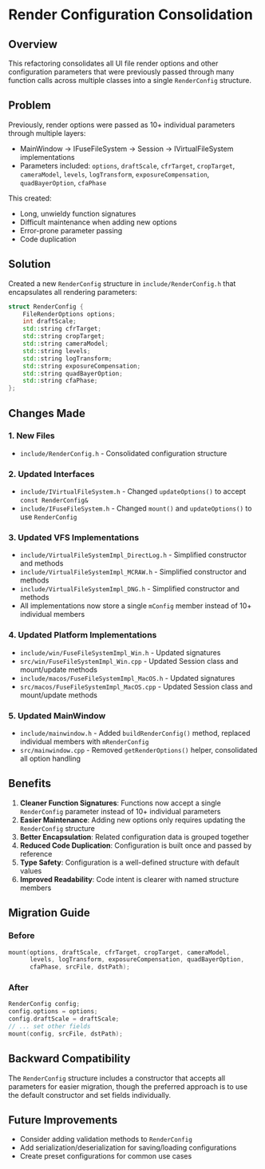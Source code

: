 # Render Configuration Consolidation

## Overview
This refactoring consolidates all UI file render options and other configuration parameters that were previously passed through many function calls across multiple classes into a single `RenderConfig` structure.

## Problem
Previously, render options were passed as 10+ individual parameters through multiple layers:
- MainWindow → IFuseFileSystem → Session → IVirtualFileSystem implementations
- Parameters included: `options`, `draftScale`, `cfrTarget`, `cropTarget`, `cameraModel`, `levels`, `logTransform`, `exposureCompensation`, `quadBayerOption`, `cfaPhase`

This created:
- Long, unwieldy function signatures
- Difficult maintenance when adding new options
- Error-prone parameter passing
- Code duplication

## Solution
Created a new `RenderConfig` structure in `include/RenderConfig.h` that encapsulates all rendering parameters:

```cpp
struct RenderConfig {
    FileRenderOptions options;
    int draftScale;
    std::string cfrTarget;
    std::string cropTarget;
    std::string cameraModel;
    std::string levels;
    std::string logTransform;
    std::string exposureCompensation;
    std::string quadBayerOption;
    std::string cfaPhase;
};
```

## Changes Made

### 1. New Files
- `include/RenderConfig.h` - Consolidated configuration structure

### 2. Updated Interfaces
- `include/IVirtualFileSystem.h` - Changed `updateOptions()` to accept `const RenderConfig&`
- `include/IFuseFileSystem.h` - Changed `mount()` and `updateOptions()` to use `RenderConfig`

### 3. Updated VFS Implementations
- `include/VirtualFileSystemImpl_DirectLog.h` - Simplified constructor and methods
- `include/VirtualFileSystemImpl_MCRAW.h` - Simplified constructor and methods
- `include/VirtualFileSystemImpl_DNG.h` - Simplified constructor and methods
- All implementations now store a single `mConfig` member instead of 10+ individual members

### 4. Updated Platform Implementations
- `include/win/FuseFileSystemImpl_Win.h` - Updated signatures
- `src/win/FuseFileSystemImpl_Win.cpp` - Updated Session class and mount/update methods
- `include/macos/FuseFileSystemImpl_MacOS.h` - Updated signatures
- `src/macos/FuseFileSystemImpl_MacOS.cpp` - Updated Session class and mount/update methods

### 5. Updated MainWindow
- `include/mainwindow.h` - Added `buildRenderConfig()` method, replaced individual members with `mRenderConfig`
- `src/mainwindow.cpp` - Removed `getRenderOptions()` helper, consolidated all option handling

## Benefits

1. **Cleaner Function Signatures**: Functions now accept a single `RenderConfig` parameter instead of 10+ individual parameters
2. **Easier Maintenance**: Adding new options only requires updating the `RenderConfig` structure
3. **Better Encapsulation**: Related configuration data is grouped together
4. **Reduced Code Duplication**: Configuration is built once and passed by reference
5. **Type Safety**: Configuration is a well-defined structure with default values
6. **Improved Readability**: Code intent is clearer with named structure members

## Migration Guide

### Before
```cpp
mount(options, draftScale, cfrTarget, cropTarget, cameraModel, 
      levels, logTransform, exposureCompensation, quadBayerOption, 
      cfaPhase, srcFile, dstPath);
```

### After
```cpp
RenderConfig config;
config.options = options;
config.draftScale = draftScale;
// ... set other fields
mount(config, srcFile, dstPath);
```

## Backward Compatibility
The `RenderConfig` structure includes a constructor that accepts all parameters for easier migration, though the preferred approach is to use the default constructor and set fields individually.

## Future Improvements
- Consider adding validation methods to `RenderConfig`
- Add serialization/deserialization for saving/loading configurations
- Create preset configurations for common use cases
